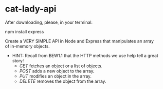 # cat-lady-api

After downloading, please, in your terminal:

npm install express

Create a VERY SIMPLE API in Node and Express that manipulates an array of in-memory objects.

  * HINT: Recall from BEW1.1 that the HTTP methods we use help tell a great story!
      * *GET* fetches an object or a list of objects.
      * *POST* adds a new object to the array.
      * *PUT* modifies an object in the array.
      * *DELETE* removes the object from the array.
